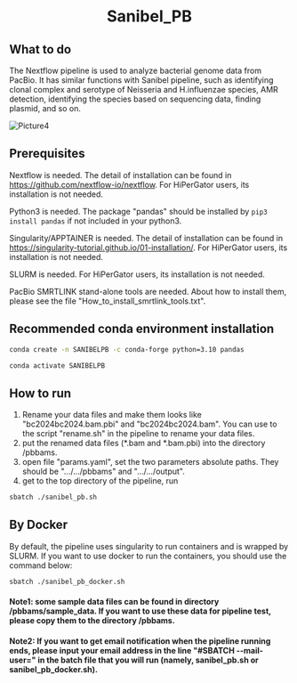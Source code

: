 <h1 align="center">Sanibel_PB</h1>

## What to do
The Nextflow pipeline is used to analyze bacterial genome data from PacBio. It has similar functions with Sanibel pipeline, such as identifying clonal complex and serotype of Neisseria and H.influenzae species, AMR detection, identifying the species based on sequencing data, finding plasmid, and so on.  




![Picture4](https://github.com/BPHL-Molecular/Sanibel_PB/assets/16695937/4dc967f3-ba2d-4481-a6fa-f5712952a5fc)



## Prerequisites
Nextflow is needed. The detail of installation can be found in https://github.com/nextflow-io/nextflow. For HiPerGator users, its installation is not needed. 

Python3 is needed. The package "pandas" should be installed by ``` pip3 install pandas ``` if not included in your python3.

Singularity/APPTAINER is needed. The detail of installation can be found in https://singularity-tutorial.github.io/01-installation/. For HiPerGator users, its installation is not needed.

SLURM is needed. For HiPerGator users, its installation is not needed.

PacBio SMRTLINK stand-alone tools are needed. About how to install them, please see the file "How_to_install_smrtlink_tools.txt".

## Recommended conda environment installation
   ```bash
   conda create -n SANIBELPB -c conda-forge python=3.10 pandas
   ```
   ```bash
   conda activate SANIBELPB
   ```
## How to run

1. Rename your data files and make them looks like "bc2024bc2024.bam.pbi" and "bc2024bc2024.bam". You can use to the script "rename.sh" in the pipeline to rename your data files.
2. put the renamed data files (*.bam and *.bam.pbi) into the directory /pbbams.
3. open file "params.yaml", set the two parameters absolute paths. They should be ".../.../pbbams" and ".../.../output". 
4. get to the top directory of the pipeline, run 
```bash
sbatch ./sanibel_pb.sh
```

## By Docker
By default, the pipeline uses singularity to run containers and is wrapped by SLURM. If you want to use docker to run the containers, you should use the command below:

```bash
sbatch ./sanibel_pb_docker.sh
```
    
#### Note1: some sample data files can be found in directory /pbbams/sample_data. If you want to use these data for pipeline test, please copy them to the directory /pbbams.
#### Note2: If you want to get email notification when the pipeline running ends, please input your email address in the line "#SBATCH --mail-user=<EMAIL>" in the batch file that you will run (namely, sanibel_pb.sh or sanibel_pb_docker.sh). 

